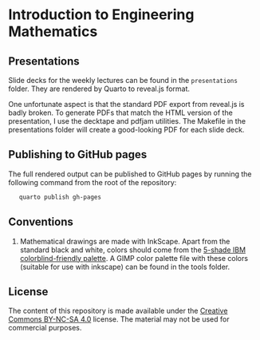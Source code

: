 Introduction to Engineering Mathematics
=======================================

Presentations
-------------

Slide decks for the weekly lectures can be found in the `presentations`
folder. They are rendered by Quarto to reveal.js format.

One unfortunate aspect is that the standard PDF export from reveal.js is badly
broken. To generate PDFs that match the HTML version of the presentation, I use
the decktape and pdfjam utilities. The Makefile in the presentations folder
will create a good-looking PDF for each slide deck.

Publishing to GitHub pages
--------------------------

The full rendered output can be published to GitHub pages by running the following command from the root of the repository:
```bash
   quarto publish gh-pages
```

Conventions
-----------

1. Mathematical drawings are made with InkScape. Apart from the standard black
   and white, colors should come from the [5-shade IBM colorblind-friendly
   palette](https://davidmathlogic.com/colorblind/#%23648FFF-%23785EF0-%23DC267F-%23FE6100-%23FFB000). A GIMP color palette file with these colors (suitable for use with inkscape) can be found in the tools folder.

License
-------

The content of this repository is made available under the [Creative Commons
BY-NC-SA 4.0](https://creativecommons.org/licenses/by-nc-sa/4.0/) license. The
material may not be used for commercial purposes.

